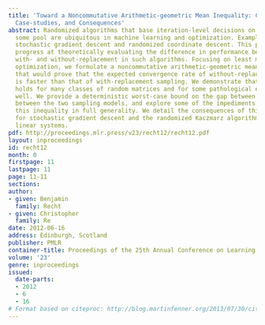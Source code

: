 ```yaml
---
title: 'Toward a Noncommutative Arithmetic-geometric Mean Inequality: Conjectures,
  Case-studies, and Consequences'
abstract: Randomized algorithms that base iteration-level decisions on samples from
  some pool are ubiquitous in machine learning and optimization. Examples include
  stochastic gradient descent and randomized coordinate descent. This paper makes
  progress at theoretically evaluating the difference in performance between sampling
  with- and without-replacement in such algorithms. Focusing on least means squares
  optimization, we formulate a noncommutative arithmetic-geometric mean inequality
  that would prove that the expected convergence rate of without-replacement sampling
  is faster than that of with-replacement sampling. We demonstrate that this inequality
  holds for many classes of random matrices and for some pathological examples as
  well. We provide a deterministic worst-case bound on the gap between the discrepancy
  between the two sampling models, and explore some of the impediments to proving
  this inequality in full generality. We detail the consequences of this inequality
  for stochastic gradient descent and the randomized Kaczmarz algorithm for solving
  linear systems.
pdf: http://proceedings.mlr.press/v23/recht12/recht12.pdf
layout: inproceedings
id: recht12
month: 0
firstpage: 11
lastpage: 11
page: 11-11
sections: 
author:
- given: Benjamin
  family: Recht
- given: Christopher
  family: Re
date: 2012-06-16
address: Edinburgh, Scotland
publisher: PMLR
container-title: Proceedings of the 25th Annual Conference on Learning Theory
volume: '23'
genre: inproceedings
issued:
  date-parts:
  - 2012
  - 6
  - 16
# Format based on citeproc: http://blog.martinfenner.org/2013/07/30/citeproc-yaml-for-bibliographies/
---
```

